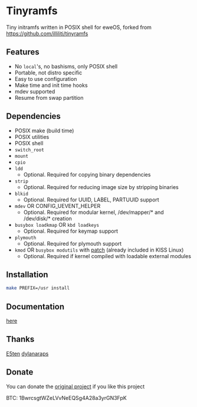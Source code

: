 # Tinyramfs

Tiny initramfs written in POSIX shell for eweOS, forked from https://github.com/illiliti/tinyramfs

## Features

- No `local`'s, no bashisms, only POSIX shell
- Portable, not distro specific
- Easy to use configuration
- Make time and init time hooks
- mdev supported
- Resume from swap partition

## Dependencies

* POSIX make (build time)
* POSIX utilities
* POSIX shell
* `switch_root`
* `mount`
* `cpio`
* `ldd`
  - Optional. Required for copying binary dependencies
* `strip`
  - Optional. Required for reducing image size by stripping binaries
* `blkid`
  - Optional. Required for UUID, LABEL, PARTUUID support
* `mdev` OR CONFIG_UEVENT_HELPER
  - Optional. Required for modular kernel, /dev/mapper/* and /dev/disk/* creation
* `busybox loadkmap` OR `kbd loadkeys`
  - Optional. Required for keymap support
* `plymouth`
  - Optional. Required for plymouth support
* `kmod` OR `busybox modutils` with [patch](https://gist.github.com/illiliti/ef9ee781b5c6bf36d9493d99b4a1ffb6) (already included in KISS Linux)
  - Optional. Required if kernel compiled with loadable external modules

## Installation

```sh
make PREFIX=/usr install
```

## Documentation

[here](doc/)

## Thanks

[E5ten](https://github.com/E5ten)
[dylanaraps](https://github.com/dylanaraps)

## Donate

You can donate the [original project](https://github.com/illiliti/tinyramfs) if you like this project

BTC: 1BwrcsgtWZeLVvNeEQSg4A28a3yrGN3FpK
